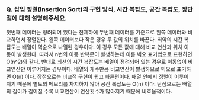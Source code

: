 ### Q. 삽입 정렬(Insertion Sort)의 구현 방식, 시간 복잡도, 공간 복잡도, 장단점에 대해 설명해주세요.

첫번째 데이터는 정려되어 있다는 전제하에 두번째 데이터를 기준으로 왼쪽 데이터와 비교하면서 정렬한다. 왼쪽 데이터보다 작은 경우 두 값의 위치를 바꾼다.
최악의 시간 복잡도는 배열이 역순으로 나열된 경우이다. 이 경우 모든 값에 대해 비교 연산과 위치 이동이 발생한다. 따라서 n번의 이중 반복문이 발생하는데 이를 빅오 표기법으로 표현하면 O(n^2)와 같다.
반대로 최선의 시간 복잡도는 배열이 정려되어 있는 경우로 이동없이 비교연산만 이루어지는 경우이다. 배열의 개수만큼 비교연산이 발생하므로 빅오로 표기하면 O(n) 이다.
장점으로는 비교적 구현이 쉽고 빠른편이다. 배열 안에서 정렬이 이루어지기 때문에 별도의 메모리를 차지하지 않아 공간 복잡도는 O(n) 이다. 단점으로는 배열의 길이가 길어질 수록 비교연산이 연산횟수가 많아지기 때문에 비효율적이다.
